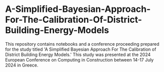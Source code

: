 # A-Simplified-Bayesian-Approach-For-The-Calibration-Of-District-Building-Energy-Models
This repository contains notebooks and a conference proceeding prepared for the study titled 'A Simplified Bayesian Approach For The Calibration of District Building Energy Models.' This study was presented at the 2024 European Conference on Computing in Construction between 14-17 July 2024 in Greece.
